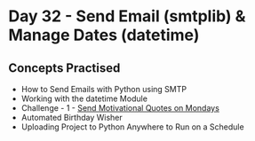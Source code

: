 # Day 32 - Send Email (smtplib) & Manage Dates (datetime)
## Concepts Practised
- How to Send Emails with Python using SMTP
- Working with the datetime Module
- Challenge - 1 - [Send Motivational Quotes on Mondays](https://github.com/mgiammal/100daysofcode/tree/main/day32/motivationquotes)
- Automated Birthday Wisher
- Uploading Project to Python Anywhere to Run on a Schedule